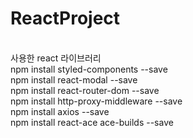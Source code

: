 # ReactProject


<br>
사용한 react 라이브러리
<br>
npm install styled-components --save
<br>
npm install react-modal --save
<br>
npm install react-router-dom --save
<br>
npm install http-proxy-middleware --save
<br>
npm install axios --save
<br>
npm install react-ace ace-builds --save
